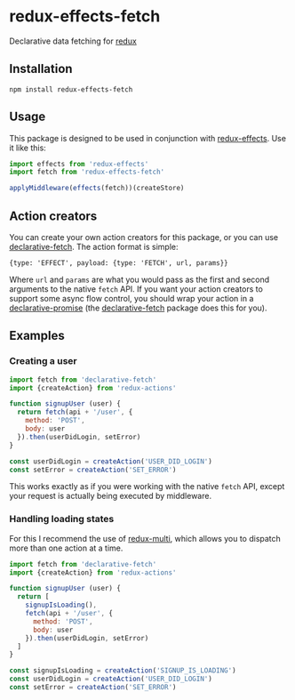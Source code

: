# redux-effects-fetch

Declarative data fetching for [redux](https://github.com/rackt/redux)

## Installation

`npm install redux-effects-fetch`

## Usage

This package is designed to be used in conjunction with [redux-effects](https://github.com/ashaffer/redux-effects).  Use it like this:

```javascript
import effects from 'redux-effects'
import fetch from 'redux-effects-fetch'

applyMiddleware(effects(fetch))(createStore)
```

## Action creators

You can create your own action creators for this package, or you can use [declarative-fetch](https://github.com/ashaffer/declarative-fetch).  The action format is simple:

`{type: 'EFFECT', payload: {type: 'FETCH', url, params}}`

Where `url` and `params` are what you would pass as the first and second arguments to the native `fetch` API.  If you want your action creators to support some async flow control, you should wrap your action in a [declarative-promise](https://github.com/ashaffer/declarative-promise) (the [declarative-fetch](https://github.com/ashaffer/declarative-fetch) package does this for you).

## Examples

### Creating a user

```javascript
import fetch from 'declarative-fetch'
import {createAction} from 'redux-actions'

function signupUser (user) {
  return fetch(api + '/user', {
    method: 'POST',
    body: user
  }).then(userDidLogin, setError)
}

const userDidLogin = createAction('USER_DID_LOGIN')
const setError = createAction('SET_ERROR')
```

This works exactly as if you were working with the native `fetch` API, except your request is actually being executed by middleware.

### Handling loading states

For this I recommend the use of [redux-multi](https://github.com/ashaffer/redux-multi), which allows you to dispatch more than one action at a time.

```javascript
import fetch from 'declarative-fetch'
import {createAction} from 'redux-actions'

function signupUser (user) {
  return [
    signupIsLoading(),
    fetch(api + '/user', {
      method: 'POST',
      body: user
    }).then(userDidLogin, setError)
  ]
}

const signupIsLoading = createAction('SIGNUP_IS_LOADING')
const userDidLogin = createAction('USER_DID_LOGIN')
const setError = createAction('SET_ERROR')
```


